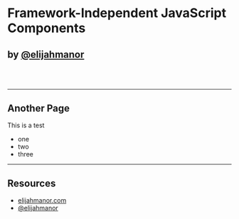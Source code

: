 # Framework-Independent JavaScript Components

## <!-- .element: style="text-transform: lowercase;" --> by [@elijahmanor](http://twitter.com/elijahmanor)

<h3 data-store="introduction-social" contenteditable></h3>

------

## Another Page

<!-- .slide: data-title="Introduction" data-state="somestate" -->

This is a test

* one
* two
* three

------

## Resources

<!-- .slide: data-title="Introduction" data-state="resources" -->

* [elijahmanor.com](http://elijahmanor.com)
* [@elijahmanor](http://twitter.com/elijahmanor)
